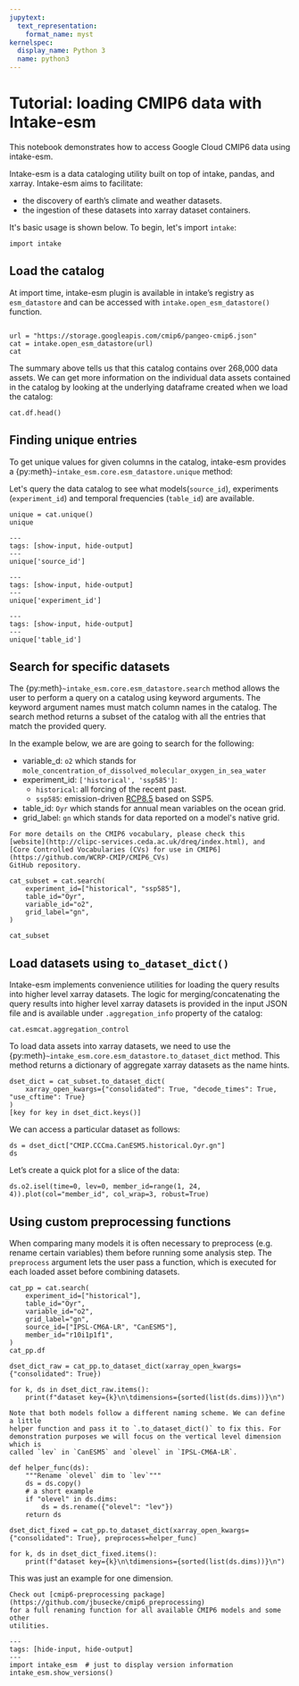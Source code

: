 ```yaml
---
jupytext:
  text_representation:
    format_name: myst
kernelspec:
  display_name: Python 3
  name: python3
---
```


# Tutorial: loading CMIP6 data with Intake-esm

This notebook demonstrates how to access Google Cloud CMIP6 data using intake-esm.

Intake-esm is a data cataloging utility built on top of intake, pandas, and
xarray. Intake-esm aims to facilitate:

- the discovery of earth’s climate and weather datasets.
- the ingestion of these datasets into xarray dataset containers.

It's basic usage is shown below. To begin, let's import `intake`:

```{code-cell} ipython3
import intake
```

## Load the catalog

At import time, intake-esm plugin is available in intake’s registry as
`esm_datastore` and can be accessed with `intake.open_esm_datastore()` function.

```{code-cell} ipython3

url = "https://storage.googleapis.com/cmip6/pangeo-cmip6.json"
cat = intake.open_esm_datastore(url)
cat
```

The summary above tells us that this catalog contains over 268,000 data assets.
We can get more information on the individual data assets contained in the
catalog by looking at the underlying dataframe created when we load the catalog:

```{code-cell} ipython3
cat.df.head()
```

## Finding unique entries

To get unique values for given columns in the catalog, intake-esm provides a
{py:meth}`~intake_esm.core.esm_datastore.unique` method:

Let's query the data catalog to see what models(`source_id`), experiments
(`experiment_id`) and temporal frequencies (`table_id`) are available.

```{code-cell} ipython3
unique = cat.unique()
unique
```

```{code-cell} ipython3
---
tags: [show-input, hide-output]
---
unique['source_id']
```

```{code-cell} ipython3
---
tags: [show-input, hide-output]
---
unique['experiment_id']
```

```{code-cell} ipython3
---
tags: [show-input, hide-output]
---
unique['table_id']
```

## Search for specific datasets

The {py:meth}`~intake_esm.core.esm_datastore.search` method allows the user to
perform a query on a catalog using keyword arguments. The keyword argument names
must match column names in the catalog. The search method returns a
subset of the catalog with all the entries that match the provided query.

In the example below, we are are going to search for the following:

- variable_d: `o2` which stands for
  `mole_concentration_of_dissolved_molecular_oxygen_in_sea_water`
- experiment_id: `['historical', 'ssp585']`:
  - `historical`: all forcing of the recent past.
  - `ssp585`: emission-driven
    [RCP8.5](https://en.wikipedia.org/wiki/Representative_Concentration_Pathway)
    based on SSP5.
- table_id: `Oyr` which stands for annual mean variables on the ocean grid.
- grid_label: `gn` which stands for data reported on a model's native grid.

```{note}
For more details on the CMIP6 vocabulary, please check this
[website](http://clipc-services.ceda.ac.uk/dreq/index.html), and
[Core Controlled Vocabularies (CVs) for use in CMIP6](https://github.com/WCRP-CMIP/CMIP6_CVs)
GitHub repository.
```

```{code-cell} ipython3
cat_subset = cat.search(
    experiment_id=["historical", "ssp585"],
    table_id="Oyr",
    variable_id="o2",
    grid_label="gn",
)

cat_subset
```

## Load datasets using `to_dataset_dict()`

Intake-esm implements convenience utilities for loading the query results into
higher level xarray datasets. The logic for merging/concatenating the query
results into higher level xarray datasets is provided in the input JSON file and
is available under `.aggregation_info` property of the catalog:

```{code-cell} ipython3
cat.esmcat.aggregation_control
```

To load data assets into xarray datasets, we need to use the
{py:meth}`~intake_esm.core.esm_datastore.to_dataset_dict` method. This method
returns a dictionary of aggregate xarray datasets as the name hints.

```{code-cell} ipython3
dset_dict = cat_subset.to_dataset_dict(
    xarray_open_kwargs={"consolidated": True, "decode_times": True, "use_cftime": True}
)
[key for key in dset_dict.keys()]
```

We can access a particular dataset as follows:

```{code-cell} ipython3
ds = dset_dict["CMIP.CCCma.CanESM5.historical.Oyr.gn"]
ds
```

Let’s create a quick plot for a slice of the data:

```{code-cell} ipython3
ds.o2.isel(time=0, lev=0, member_id=range(1, 24, 4)).plot(col="member_id", col_wrap=3, robust=True)
```

## Using custom preprocessing functions

When comparing many models it is often necessary to preprocess (e.g. rename
certain variables) them before running some analysis step. The `preprocess`
argument lets the user pass a function, which is executed for each loaded asset
before combining datasets.

```{code-cell} ipython3
cat_pp = cat.search(
    experiment_id=["historical"],
    table_id="Oyr",
    variable_id="o2",
    grid_label="gn",
    source_id=["IPSL-CM6A-LR", "CanESM5"],
    member_id="r10i1p1f1",
)
cat_pp.df
```

```{code-cell} ipython3
dset_dict_raw = cat_pp.to_dataset_dict(xarray_open_kwargs={"consolidated": True})

for k, ds in dset_dict_raw.items():
    print(f"dataset key={k}\n\tdimensions={sorted(list(ds.dims))}\n")
```

```{note}
Note that both models follow a different naming scheme. We can define a little
helper function and pass it to `.to_dataset_dict()` to fix this. For
demonstration purposes we will focus on the vertical level dimension which is
called `lev` in `CanESM5` and `olevel` in `IPSL-CM6A-LR`.
```

```{code-cell} ipython3
def helper_func(ds):
    """Rename `olevel` dim to `lev`"""
    ds = ds.copy()
    # a short example
    if "olevel" in ds.dims:
        ds = ds.rename({"olevel": "lev"})
    return ds
```

```{code-cell} ipython3
dset_dict_fixed = cat_pp.to_dataset_dict(xarray_open_kwargs={"consolidated": True}, preprocess=helper_func)

for k, ds in dset_dict_fixed.items():
    print(f"dataset key={k}\n\tdimensions={sorted(list(ds.dims))}\n")
```

This was just an example for one dimension.

```{note}
Check out [cmip6-preprocessing package](https://github.com/jbusecke/cmip6_preprocessing)
for a full renaming function for all available CMIP6 models and some other
utilities.
```

```{code-cell} ipython3
---
tags: [hide-input, hide-output]
---
import intake_esm  # just to display version information
intake_esm.show_versions()
```
